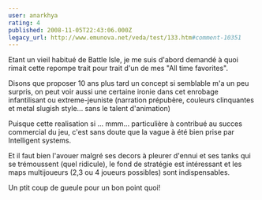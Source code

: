 ```yaml
---
user: anarkhya
rating: 4
published: 2008-11-05T22:43:06.000Z
legacy_url: http://www.emunova.net/veda/test/133.htm#comment-10351
---
```

Etant un vieil habitué de Battle Isle, je me suis d'abord demandé à quoi rimait cette repompe trait pour trait d'un de mes "All time favorites".

Disons que proposer 10 ans plus tard un concept si semblable m'a un peu surpris, on peut voir aussi une certaine ironie dans cet enrobage infantilisant ou extreme-jeuniste (narration prépubère, couleurs clinquantes et metal slugish style... sans le talent d'animation) 

Puisque cette realisation si ... mmm... particulière à contribué au succes commercial du jeu, c'est sans doute que la vague à été bien prise par Intelligent systems.

Et il faut bien l'avouer malgré ses decors à pleurer d'ennui et ses tanks qui se trémoussent (quel ridicule), le fond de stratégie est intéressant et les maps multijoueurs (2,3 ou 4 joueurs possibles) sont indispensables.

Un ptit coup de gueule pour un bon point quoi!